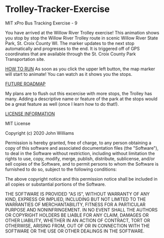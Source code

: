 # Trolley-Tracker-Exercise
MIT xPro Bus Tracking Exercise - 9






You have arrived at the Willow River Trolley exercise!  This animation shows you stop by stop the Willow River Trolley route in scenic Willow River State Park, St. Croix County WI. The marker updates to the next stop automatically and progresses to the end. It is triggered off of GPS coordinates that are available through the St. Croix County Park Transportation site.

<u>HOW TO RUN</u>
As soon as you click the upper left button, the map marker will start to animate!  You can watch as it shows you the stops.

<u>FUTURE ROADMAP</u>

My plans are to flush out this excercise with more stops, the Trolley has many.  Adding a descriptive name or feature of the park at the stops would be a great feature as well (once I learn how to do that!).

<u>LICENSE INFORMATION</u>


MIT License

Copyright (c) 2020 John Williams

Permission is hereby granted, free of charge, to any person obtaining a copy of this software and associated documentation files (the "Software"), to deal in the Software without restriction, including without limitation the rights to use, copy, modify, merge, publish, distribute, sublicense, and/or sell copies of the Software, and to permit persons to whom the Software is furnished to do so, subject to the following conditions:

The above copyright notice and this permission notice shall be included in all copies or substantial portions of the Software.

THE SOFTWARE IS PROVIDED "AS IS", WITHOUT WARRANTY OF ANY KIND, EXPRESS OR IMPLIED, INCLUDING BUT NOT LIMITED TO THE WARRANTIES OF MERCHANTABILITY, FITNESS FOR A PARTICULAR PURPOSE AND NONINFRINGEMENT. IN NO EVENT SHALL THE AUTHORS OR COPYRIGHT HOLDERS BE LIABLE FOR ANY CLAIM, DAMAGES OR OTHER LIABILITY, WHETHER IN AN ACTION OF CONTRACT, TORT OR OTHERWISE, ARISING FROM, OUT OF OR IN CONNECTION WITH THE SOFTWARE OR THE USE OR OTHER DEALINGS IN THE SOFTWARE.

